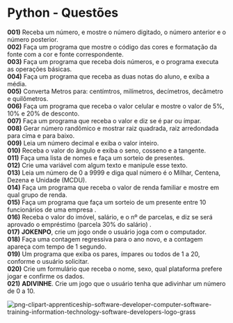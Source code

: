 # Python - Questões


<b>001)</b> Receba um número, e mostre o número digitado, o número anterior e o número posterior.<br>
<b>002)</b> Faça um programa que mostre o código das cores e formatação da fonte com a cor e fonte correspondente.<br>
<b>003)</b> Faça um programa que receba dois números, e o programa executa as operações básicas.<br>
<b>004)</b> Faça um programa que receba as duas notas do aluno, e exiba a média.<br>
<b>005)</b> Converta Metros para: centímtros, milímetros,  decímetros, decâmetro e quilômetros.<br>
<b>006)</b> Faça um programa que receba o valor celular e mostre o valor de 5%, 10% e 20% de desconto.<br>
<b>007)</b> Faça um programa que receba o valor e diz se é par ou ímpar.<br>
<b>008)</b> Gerar número randômico e mostrar raiz quadrada, raiz arredondada para cima e para baixo.<br>
<b>009)</b> Leia um número decimal e exiba o valor inteiro.<br>
<b>010)</b> Receba o valor do ângulo e exiba o seno, cosseno e a tangente.<br>
<b>011)</b> Faça uma lista de nomes e faça um sorteio de presentes.<br>
<b>012)</b> Crie uma variável com algum texto e manipule esse texto.<br>
<b>013)</b> Leia um número de 0 a 9999 e diga qual número é o Milhar, Centena, Dezena e Unidade (MCDU).<br>
<b>014)</b> Faça um programa que receba o valor de renda familiar e mostre em qual grupo de renda.<br>
<b>015)</b> Faça um programa que faça um sorteio de um presente entre 10 funcionários de uma empresa .<br>
<b>016)</b> Receba o valor do imóvel, salário, e o nº de parcelas, e diz se será aprovado o empréstimo (parcela 30% do salário) .<br>
<b>017)</b> **JOKENPO**, crie um jogo onde o usuário joga com o computador.<br>
<b>018)</b> Faça uma contagem regressiva para o ano novo,  e a contagem apareça com tempo de 1 segundo.<br>
<b>019)</b> Um programa que exiba os pares, ímpares ou todos de 1 a 20, conforme o usuário solicitar.<br>
<b>020)</b> Crie um formulário que receba o nome, sexo, qual plataforma prefere jogar e confirme os dados.<br>
<b>021)</b> **ADIVINHE**. Crie um jogo que o usuário tenha que adivinhar um número de 0 a 10.<br>



![png-clipart-apprenticeship-software-developer-computer-software-training-information-technology-software-developers-logo-grass](https://user-images.githubusercontent.com/22967736/117756689-055cbe00-b1f5-11eb-86ed-88e5faf7ed21.png)




